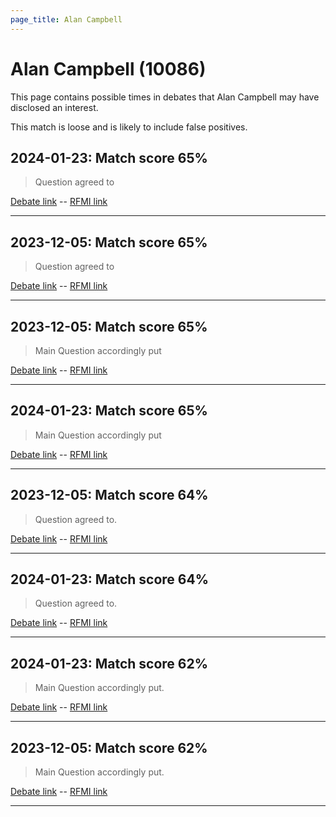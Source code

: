 ```yaml
---
page_title: Alan Campbell
---
```


# Alan Campbell  (10086)

This page contains possible times in debates that Alan Campbell may have disclosed an interest.

This match is loose and is likely to include false positives. 



## 2024-01-23: Match score 65%

>Question agreed to

[Debate link](https://www.theyworkforyou.com/debates/?id=2024-01-23f.267.3)  --  [RFMI link](https://www.theyworkforyou.com/mp/10086/register)


---



## 2023-12-05: Match score 65%

>Question agreed to

[Debate link](https://www.theyworkforyou.com/debates/?id=2023-12-05a.313.4)  --  [RFMI link](https://www.theyworkforyou.com/mp/10086/register)


---



## 2023-12-05: Match score 65%

>Main Question accordingly put

[Debate link](https://www.theyworkforyou.com/debates/?id=2023-12-05a.313.4)  --  [RFMI link](https://www.theyworkforyou.com/mp/10086/register)


---



## 2024-01-23: Match score 65%

>Main Question accordingly put

[Debate link](https://www.theyworkforyou.com/debates/?id=2024-01-23f.267.3)  --  [RFMI link](https://www.theyworkforyou.com/mp/10086/register)


---



## 2023-12-05: Match score 64%

>Question agreed to.

[Debate link](https://www.theyworkforyou.com/debates/?id=2023-12-05a.313.4)  --  [RFMI link](https://www.theyworkforyou.com/mp/10086/register)


---



## 2024-01-23: Match score 64%

>Question agreed to.

[Debate link](https://www.theyworkforyou.com/debates/?id=2024-01-23f.267.3)  --  [RFMI link](https://www.theyworkforyou.com/mp/10086/register)


---



## 2024-01-23: Match score 62%

>Main Question accordingly put.

[Debate link](https://www.theyworkforyou.com/debates/?id=2024-01-23f.267.3)  --  [RFMI link](https://www.theyworkforyou.com/mp/10086/register)


---



## 2023-12-05: Match score 62%

>Main Question accordingly put.

[Debate link](https://www.theyworkforyou.com/debates/?id=2023-12-05a.313.4)  --  [RFMI link](https://www.theyworkforyou.com/mp/10086/register)


---

